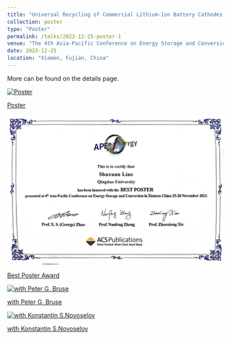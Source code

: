 ```yaml
---
title: "Universal Recycling of Commercial Lithium-Ion Battery Cathodes through Space Charge Construction"
collection: poster
type: "Poster"
permalink: /talks/2023-12-25-poster-1
venue: "The 4th Asia-Pacific Conference on Energy Storage and Conversion"
date: 2023-12-25
location: "Xiamen, Fujian, China"
---
```

More can be found on the details page.

[![Poster](/assets/20231225Xiamen/poster-2023.jpg)](/assets/20231225Xiamen/poster-2023.jpg)

[Poster](/assets/20231225Xiamen/poster-2023.jpg)

[![Best Poster Award](/assets/20231225Xiamen/bestposter.jpg)](/assets/20231225Xiamen/bestposter.jpg)

[Best Poster Award](/assets/20231225Xiamen/bestposter.jpg)

<!--more-->

[![with Peter G. Bruse](/assets/20231225Xiamen/withpeter.jpg)](/assets/20231225Xiamen/withpeter.jpg)

[with Peter G. Bruse](/assets/20231225Xiamen/withpeter.jpg)

[![with Konstantin S.Novoselov](/assets/20231225Xiamen/p2.jpg)](/assets/20231225Xiamen/p2.jpg)

[with Konstantin S.Novoselov](/assets/20231225Xiamen/p2.jpg)

